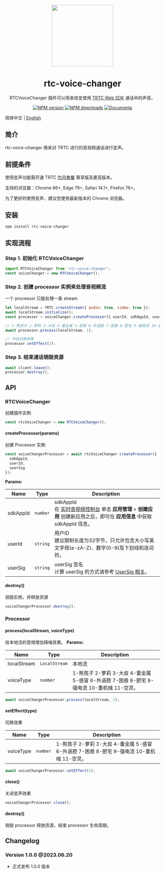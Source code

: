 <p align="center">
  <a href="https://intl.cloud.tencent.com/products/trtc">
    <img width="200" src="https://web.sdk.qcloud.com/trtc/webrtc/assets/trtc-logo.png">
  </a>
</p>

<h1 align="center">rtc-voice-changer</h1>

<div align="center">

RTCVoiceChanger 插件可以用来改变使用 [TRTC Web SDK](https://www.npmjs.com/package/trtc-js-sdk) 通话中的声音。

[![NPM version](https://img.shields.io/npm/v/rtc-voice-changer)](https://www.npmjs.com/package/rtc-voice-changer) [![NPM downloads](https://img.shields.io/npm/dw/rtc-voice-changer)](https://www.npmjs.com/package/rtc-voice-changer)  [![Documents](https://img.shields.io/badge/-Documents-blue)](https://github.com/FTTC/rtc-voice-changer)

</div>

简体中文 | [English](https://github.com/FTTC/rtc-voice-changer/blob/master/README.md)

## 简介
rtc-voice-changer 用来对 TRTC 进行的音视频通话进行变声。

## 前提条件

使用变声功能需开通 TRTC [包月套餐](https://cloud.tencent.com/document/product/647/85386) 尊享版及更高版本。

支持的浏览器：Chrome 66+, Edge 79+, Safari 14.1+, Firefox 76+。

为了更好的使用变声，建议您使用最新版本的 Chrome 浏览器。

## 安装
```shell
npm install rtc-voice-changer
```

## 实现流程
### Step 1. 初始化 RTCVoiceChanger
```javascript
import RTCVoiceChanger from 'rtc-voice-changer';
const voiceChanger = new RTCVoiceChanger();
```

### Step 2. 创建 processor 实例来处理音视频流

一个 processor 只能处理一条 stream

```javascript
let localStream = TRTC.createStream({ audio: true, video: true });
await localStream.initialize();
const processor = voiceChanger.createProcessor({ userId, sdkAppId, userSig });

// 1-熊孩子 2-萝莉 3-大叔 4-重金属 5-感冒 6-外语腔 7-困兽 8-肥宅 9-强电流 10-重机械 11-空灵
await processor.process(localStream, 1);

// 中途切换效果
processor.setEffect(3);
```

### Step 3. 结束通话销毁资源
```javascript
await client.leave();
processor.destroy();
```

## API
### RTCVoiceChanger
创建插件实例

```javascript
const rtcVoiceChanger = new RTCVoiceChanger();
```

#### createProcessor(params)

创建 Processor 实例

```javascript
const voiceChangerProcessor = await rtcVoiceChanger.createProcessor({
  sdkAppId,
  userId,
  userSig
});
```
**Params:**

| Name     | Type     | Description                                                  |
| -------- | -------- | ------------------------------------------------------------ |
| sdkAppId | `number` | sdkAppId <br/>在 [实时音视频控制台](https://console.cloud.tencent.com/trtc) 单击 **应用管理** > **创建应用** 创建新应用之后，即可在 **应用信息** 中获取 sdkAppId 信息。 |
| userId   | `string` | 用户ID<br/>建议限制长度为32字节，只允许包含大小写英文字母(a-zA-Z)、数字(0-9)及下划线和连词符。 |
| userSig  | `string` | userSig 签名<br/>计算 userSig 的方式请参考 [UserSig 相关](https://cloud.tencent.com/document/product/647/17275)。 |

#### destroy()

销毁实例，并释放资源

```javascript
voiceChangerProcessor.destroy();
```

### Processor

#### process(localStream, voiceType)
给本地流的音频增加降噪效果。
**Params:**

| Name        | Type          | Description                                                    |
|-------------|---------------|----------------------------------------------------------------|
| localStream | `LocalStream` | 本地流                                                            |
| voiceType   | `number`      | 1-熊孩子 2-萝莉 3-大叔 4-重金属 5-感冒 6-外语腔 7-困兽 8-肥宅 9-强电流 10-重机械 11-空灵。 |


```javascript
await voiceChangerProcessor.process(localStream, 1);
```

#### setEffect(type)
切换效果

| Name        | Type          | Description                                                    |
|-------------|---------------|----------------------------------------------------------------|
| voiceType   | `number`      | 1-熊孩子 2-萝莉 3-大叔 4-重金属 5-感冒 6-外语腔 7-困兽 8-肥宅 9-强电流 10-重机械 11-空灵。 |

```javascript
await voiceChangerProcessor.setEffect(2);
```
#### close()
关闭变声效果

```javascript
voiceChangerProcessor.close();
```

#### destroy()
销毁 processor 释放资源，结束 processor 生命周期。

## Changelog

### Version 1.0.0 @2023.06.20
- 正式发布 1.0.0 版本

